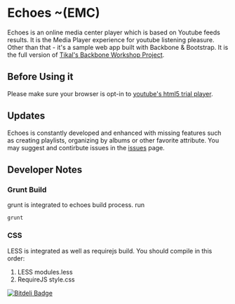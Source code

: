 # Echoes ~(EMC)
Echoes is an online media center player which is based on Youtube feeds results.
It is the Media Player experience for youtube listening pleasure.
Other than that - it's a sample web app built with Backbone & Bootstrap.
It is the full version of [Tikal's Backbone Workshop Project](http://tikalk.com).

## Before Using it
Please make sure your browser is opt-in to [youtube's html5 trial player](http://youtube.com/html5).

## Updates
Echoes is constantly developed and enhanced with missing features such as creating playlists, organizing by albums or other favorite attribute.
You may suggest and contirbute issues in the [issues](https://github.com/orizens/echoes/issues) page.

## Developer Notes
### Grunt Build
grunt is integrated to echoes build process.
run 
```shell
grunt
```

### CSS
LESS is integrated as well as requirejs build. 
You should compile in this order:
1. LESS modules.less
2. RequireJS style.css

[![Bitdeli Badge](https://d2weczhvl823v0.cloudfront.net/orizens/echoes/trend.png)](https://bitdeli.com/free "Bitdeli Badge")
